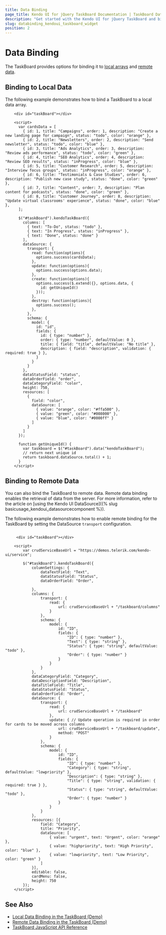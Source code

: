 ```yaml
---
title: Data Binding
page_title: Kendo UI for jQuery TaskBoard Documentation | TaskBoard Data Binding
description: "Get started with the Kendo UI for jQuery TaskBoard and bind the widget to local or remote data."
slug: databinding_kendoui_taskboard_widget
position: 2
---
```


# Data Binding

The TaskBoard provides options for binding it to [local arrays](#binding-to-local-data) and [remote data](#binding-to-remote-data).

## Binding to Local Data

The following example demonstrates how to bind a TaskBoard to a local data array.

```dojo
    <div id="taskBoard"></div>

    <script>
      var cardsData = [
        { id: 1, title: "Campaigns", order: 1, description: "Create a new landing page for campaign", status: "todo", color: "orange" },
        { id: 2, title: "Newsletters", order: 2, description: "Send newsletter", status: "todo", color: "blue" },
        { id: 3, title: "Ads Analytics", order: 3, description: "Review ads performance", status: "todo", color: "green" },
        { id: 4, title: "SEO Analytics", order: 4, description: "Review SEO results", status: "inProgress", color: "blue" },
        { id: 5, title: "Customer Research", order: 5, description: "Interview focus groups", status: "inProgress", color: "orange" },
        { id: 6, title: "Testimonials & Case Studies", order: 6, description: "Publish new case study", status: "done", color: "green" },
        { id: 7, title: "Content", order: 7, description: "Plan content for podcasts", status: "done", color: "green" },
        { id: 8, title: "Customer Journey", order: 8, description: "Update virtual classrooms' experience", status: "done", color: "blue" },
      ];

      $("#taskBoard").kendoTaskBoard({
        columns: [
          { text: "To-Do", status: "todo" },
          { text: "In Progress", status: "inProgress" },
          { text: "Done", status: "done" }
        ],
        dataSource: {
          transport: {
            read: function(options){
              options.success(cardsData);
            },
            update: function(options){
              options.success(options.data);
            },
            create: function(options){
              options.success($.extend({}, options.data, {
                id: getUniqueId()
              }));
            },
            destroy: function(options){
              options.success();
            },
          },
          schema: {
            model: {
              id: "id",
              fields: {
                id: { type: "number" },
                order: { type: "number", defaultValue: 0 },
                title: { field: "title", defaultValue: "No title" },
                description: { field: "description", validation: { required: true } },
              }
            }
          }
        },
        dataStatusField: "status",
        dataOrderField: "order",
        dataCategoryField: "color",
        height: 750,
        resources: [
          {
            field: "color",
            dataSource: [
              { value: "orange", color: "#ffa500" },
              { value: "green", color: "#008000" },
              { value: "blue", color: "#0000ff" }
            ]
          }
        ]
      });

      function getUniqueId() {
        var taskboard = $("#taskBoard").data("kendoTaskBoard");
        // return next unique id
        return taskboard.dataSource.total() + 1;
      }
    </script>
```

## Binding to Remote Data

You can also bind the TaskBoard to remote data. Remote data binding enables the retrieval of data from the server. For more information, refer to the article on [using the Kendo UI DataSource]({% slug basicusage_kendoui_datasourcecomponent %}).

The following example demonstrates how to enable remote binding for the TaskBoard by setting the DataSource `transport` configuration.

```dojo

     <div id="taskBoard"></div>

    <script>
        var crudServiceBaseUrl = "https://demos.telerik.com/kendo-ui/service";

        $("#taskBoard").kendoTaskBoard({
            columnSettings: {
                dataTextField: "Text",
                dataStatusField: "Status",
                dataOrderField: "Order",

            },
            columns: {
                transport: {
                    read: {
                        url: crudServiceBaseUrl + "/taskboard/columns"
                    }
                },
                schema: {
                    model: {
                        id: "ID",
                        fields: {
                            "ID": { type: "number" },
                            "Text": { type: "string" },
                            "Status": { type: "string", defaultValue: "todo" },
                            "Order": { type: "number" }
                        }
                    }
                }
            },
            dataCategoryField: "Category",
            dataDescriptionField: "Description",
            dataTitleField: "Title",
            dataStatusField: "Status",
            dataOrderField: "Order",
            dataSource: {
                transport: {
                    read: {
                        url: crudServiceBaseUrl + "/taskboard"
                    },
                    update: { // Update operation is required in order for cards to be moved across columns
                        url: crudServiceBaseUrl + "/taskboard/update",
                        method: "POST"
                    }
                },
                schema: {
                    model: {
                        id: "ID",
                        fields: {
                            "ID": { type: "number" },
                            "Category": { type: "string", defaultValue: "lowpriority" },
                            "Description": { type: "string" },
                            "Title": { type: "string", validation: { required: true } },
                            "Status": { type: "string", defaultValue: "todo" },
                            "Order": { type: "number" }
                        }
                    }
                }
            },
            resources: [{
                field: "Category",
                title: "Priority",
                dataSource: [
                    { value: "urgent", text: "Urgent", color: "orange" },
                    { value: "highpriority", text: "High Priority", color: "blue" },
                    { value: "lowpriority", text: "Low Priority", color: "green" }
                ]
            }],
            editable: false,
            cardMenu: false,
            height: 750
        });
    </script>
```

## See Also

* [Local Data Binding in the TaskBoard (Demo)](https://demos.telerik.com/kendo-ui/taskboard/local-data-binding)
* [Remote Data Binding in the TaskBoard (Demo)](https://demos.telerik.com/kendo-ui/taskboard/remote-data-binding)
* [TaskBoard JavaScript API Reference](/api/javascript/ui/taskboard)
